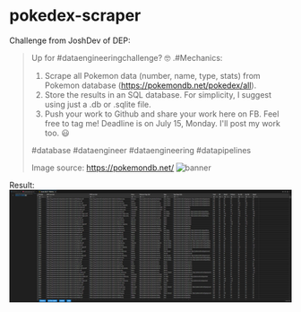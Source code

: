 # pokedex-scraper


Challenge from JoshDev of DEP:
>Up for #dataengineeringchallenge? 🤓
.#Mechanics:
>1. Scrape all Pokemon data (number, name, type, stats) from Pokemon database (https://pokemondb.net/pokedex/all).
>2. Store the results in an SQL database. For simplicity, I suggest using just a .db or .sqlite file. 
>3. Push your work to Github and share your work here on FB. Feel free to tag me!
>Deadline is on July 15, Monday. I'll post my work too. 😃 
>
>#database #dataengineer #dataengineering #datapipelines
>
>Image source: https://pokemondb.net/
>![banner](https://img.pokemondb.net/design/avif/header-lg.avif)

Result:
![Result](result.png)